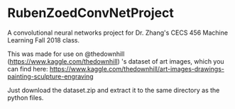 # RubenZoedConvNetProject
A convolutional neural networks project for Dr. Zhang's CECS 456 Machine Learning Fall 2018 class.

This was made for use on @thedownhill (https://www.kaggle.com/thedownhill) 's dataset of art images, which you can find here:
https://www.kaggle.com/thedownhill/art-images-drawings-painting-sculpture-engraving

Just download the dataset.zip and extract it to the same directory as the python files.
